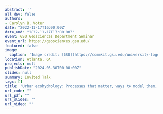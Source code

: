 ```yaml
---
abstract: '' 
all_day: false
authors:
- Carolyn B. Voter
date: "2022-11-17T16:00:00Z"
date_end: "2022-11-17T17:00:00Z"
event: GSU Geosciences Department Seminar
event_url: https://geosciences.gsu.edu/
featured: false
image:
  caption: 'Image credit: [GSU](https://commkit.gsu.edu/university-logos/)'
location: Atlanta, GA
projects: null
publishDate: "2024-06-30T00:00:00Z"
slides: null
summary: Invited Talk
tags: []
title: 'Urban ecohydrology: Processes that matter, ways to model them, and implications for sustainable management'
url_code: ""
url_pdf: ""
url_slides: ""
url_video: ""
---
```


